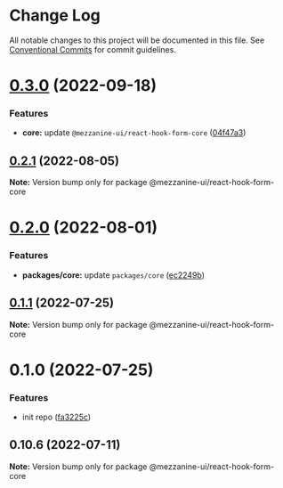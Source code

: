 # Change Log

All notable changes to this project will be documented in this file.
See [Conventional Commits](https://conventionalcommits.org) for commit guidelines.

# [0.3.0](https://github.com/Mezzanine-UI/mezzanine-ui-react-hook-form/compare/@mezzanine-ui/react-hook-form-core@0.2.1...@mezzanine-ui/react-hook-form-core@0.3.0) (2022-09-18)

### Features

- **core:** update `@mezzanine-ui/react-hook-form-core` ([04f47a3](https://github.com/Mezzanine-UI/mezzanine-ui-react-hook-form/commit/04f47a3aab04cf151e3a166ff36d2a5d7d05d154))

## [0.2.1](https://github.com/Mezzanine-UI/mezzanine-ui-react-hook-form/compare/@mezzanine-ui/react-hook-form-core@0.2.0...@mezzanine-ui/react-hook-form-core@0.2.1) (2022-08-05)

**Note:** Version bump only for package @mezzanine-ui/react-hook-form-core

# [0.2.0](https://github.com/Mezzanine-UI/mezzanine-ui-react-hook-form/compare/@mezzanine-ui/react-hook-form-core@0.1.1...@mezzanine-ui/react-hook-form-core@0.2.0) (2022-08-01)

### Features

- **packages/core:** update `packages/core` ([ec2249b](https://github.com/Mezzanine-UI/mezzanine-ui-react-hook-form/commit/ec2249b515be6c904e8b872cbcf47e591f410d2b))

## [0.1.1](https://github.com/Mezzanine-UI/mezzanine-ui-react-hook-form/compare/@mezzanine-ui/react-hook-form-core@0.1.0...@mezzanine-ui/react-hook-form-core@0.1.1) (2022-07-25)

**Note:** Version bump only for package @mezzanine-ui/react-hook-form-core

# 0.1.0 (2022-07-25)

### Features

- init repo ([fa3225c](https://github.com/Mezzanine-UI/mezzanine-ui-react-hook-form/commit/fa3225cb145f928420c05d23227c19934c7d3918))

## 0.10.6 (2022-07-11)

**Note:** Version bump only for package @mezzanine-ui/react-hook-form-core
